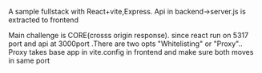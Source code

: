 A sample fullstack with React+vite,Express.  Api in backend->server.js is extracted to frontend 

Main challenge is CORE(crosss origin response). since react run on 5317 port and api at 3000port .There are two opts "Whitelisting" or "Proxy".. Proxy takes base app in vite.config in frontend and make sure both moves in same port 
